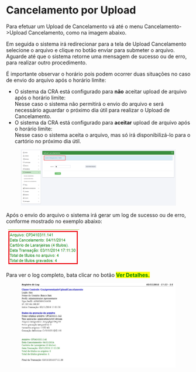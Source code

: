 # Cancelamento por Upload

Para efetuar um Upload de Cancelamento vá até o menu Cancelamento->Upload Cancelamento, como na imagem abaixo.

Em seguida o sistema irá redirecionar para a tela de Upload Cancelamento selecione o arquivo e clique no botão enviar para submeter o arquivo. Aguarde até que o sistema retorne uma mensagem de sucesso ou de erro, para realizar outro procedimento.

É importante observar o horário pois podem ocorrer duas situações no caso de envio do arquivo após o horário limite:

* O sistema da CRA está configurado para **não** aceitar upload de arquivo após o horário limite:\
  Nesse caso o sistema não permitirá o envio do arquivo e será necessário aguardar o próximo dia útil para realizar o Upload de Cancelamento.
* O sistema da CRA está configurado para **aceitar** upload de arquivo após o horário limite: \
  Nesse caso o sistema aceita o arquivo, mas só irá disponibilizá-lo para o cartório no próximo dia útil.

<figure><img src="../../.gitbook/assets/image (1).png" alt=""><figcaption></figcaption></figure>

Após o envio do arquivo o sistema irá gerar um log de sucesso ou de erro, conforme mostrado no exemplo abaixo:

![](<../../.gitbook/assets/image (55).png>)

Para ver o log completo, bata clicar no botão <mark style="color:green;">**Ver Detalhes.**</mark>

<figure><img src="../../.gitbook/assets/image (52).png" alt=""><figcaption></figcaption></figure>
